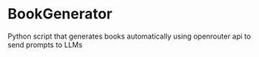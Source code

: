# BookGenerator
Python script that generates books automatically using openrouter api to send prompts to LLMs
